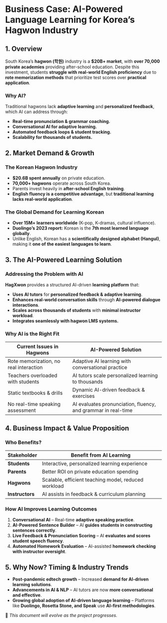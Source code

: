# Business Case: AI-Powered Language Learning for Korea’s Hagwon Industry

## **1. Overview**

South Korea’s **hagwon (학원)** industry is a **$20B+ market**, with **over 70,000 private academies** providing after-school education. Despite this investment, students **struggle with real-world English proficiency** due to **rote memorization methods** that prioritize test scores over **practical application**.

### **Why AI?**

Traditional hagwons lack **adaptive learning** and **personalized feedback**, which AI can address through:

- **Real-time pronunciation & grammar coaching.**
- **Conversational AI for adaptive learning.**
- **Automated feedback loops & student tracking.**
- **Scalability for thousands of students.**

## **2. Market Demand & Growth**

### **The Korean Hagwon Industry**

- **$20.6B spent annually** on private education.
- **70,000+ hagwons** operate across South Korea.
- Parents invest heavily in **after-school English training**.
- **English fluency is a competitive advantage**, but **traditional learning lacks real-world application**.

### **The Global Demand for Learning Korean**

- **Over 15M+ learners worldwide** (K-pop, K-dramas, cultural influence).
- **Duolingo’s 2023 report:** Korean is the **7th most learned language globally**.
- Unlike English, Korean has a **scientifically designed alphabet (Hangul)**, making it **one of the easiest languages to learn**.

## **3. The AI-Powered Learning Solution**

### **Addressing the Problem with AI**

**HagXwon** provides a structured AI-driven **learning platform** that:

- **Uses AI tutors** for **personalized feedback & adaptive learning**.
- **Enhances real-world conversation skills** through **AI-powered dialogue interactions**.
- **Scales across thousands of students** with **minimal instructor workload**.
- **Integrates seamlessly with hagwon LMS systems.**

### **Why AI is the Right Fit**

| **Current Issues in Hagwons** | **AI-Powered Solution** |
|-----------------------------|------------------------|
| Rote memorization, no real interaction | Adaptive AI learning with conversational practice |
| Teachers overloaded with students | AI tutors scale personalized learning to thousands |
| Static textbooks & drills | Dynamic AI-driven feedback & exercises |
| No real-time speaking assessment | AI evaluates pronunciation, fluency, and grammar in real-time |

## **4. Business Impact & Value Proposition**

### **Who Benefits?**

| **Stakeholder** | **Benefit from AI Learning** |
|----------------|----------------------------|
| **Students** | Interactive, personalized learning experience |
| **Parents** | Better ROI on private education spending |
| **Hagwons** | Scalable, efficient teaching model, reduced workload |
| **Instructors** | AI assists in feedback & curriculum planning |

### **How AI Improves Learning Outcomes**

1. **Conversational AI** – Real-time **adaptive speaking practice**.
2. **AI-Powered Sentence Builder** – AI **guides students in constructing sentences correctly**.
3. **Live Feedback & Pronunciation Scoring** – AI **evaluates and scores student speech fluency**.
4. **Automated Homework Evaluation** – AI-assisted **homework checking with instructor oversight**.

## **5. Why Now? Timing & Industry Trends**

- **Post-pandemic edtech growth** – Increased **demand for AI-driven learning solutions**.
- **Advancements in AI & NLP** – AI tutors are now **more conversational and effective**.
- **Growing global adoption of AI-driven language learning** – Platforms like **Duolingo, Rosetta Stone, and Speak** use **AI-first methodologies**.

📌 *This document will evolve as the project progresses.*
